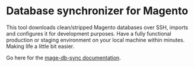 # Database synchronizer for Magento
This tool downloads clean/stripped Magento databases over SSH, imports and configures it for development purposes. Have a fully functional production or staging environment on your local machine within minutes. Making life a little bit easier.

Go here for the [mage-db-sync documentation](https://github.com/jellesiderius/mage-db-sync/wiki).
